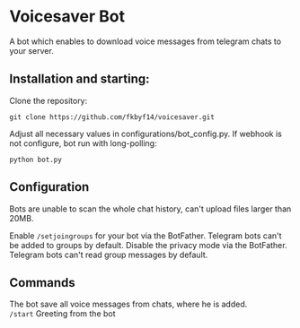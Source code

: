 # Voicesaver Bot

A bot which enables to download voice messages from telegram chats to your server.

## Installation and starting:
Clone the repository:

`git clone https://github.com/fkbyf14/voicesaver.git`

Adjust all necessary values in configurations/bot_config.py.
If webhook is not configure, bot run with long-polling: 

`python bot.py`

## Configuration
Bots are unable to scan the whole chat history, can't upload files larger than 20MB. 

Enable `/setjoingroups` for your bot via the BotFather. Telegram bots can't be added to groups
by default. 
Disable the privacy mode via the BotFather. Telegram bots can't read group messages by default.

## Commands
The bot save all voice messages from chats, where he is added.  
`/start` Greeting from the bot
